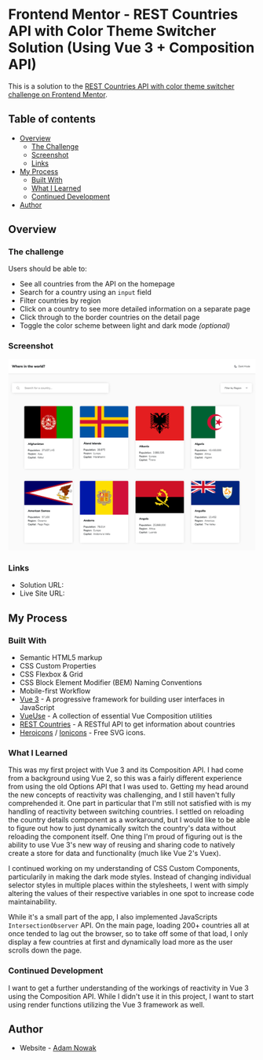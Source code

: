 # Frontend Mentor - REST Countries API with Color Theme Switcher Solution (Using Vue 3 + Composition API)

This is a solution to the [REST Countries API with color theme switcher challenge on Frontend Mentor](https://www.frontendmentor.io/challenges/rest-countries-api-with-color-theme-switcher-5cacc469fec04111f7b848ca).

## Table of contents

- [Overview](#overview)
  - [The Challenge](#the-challenge)
  - [Screenshot](#screenshot)
  - [Links](#links)
- [My Process](#my-process)
  - [Built With](#built-with)
  - [What I Learned](#what-i-learned)
  - [Continued Development](#continued-development)
- [Author](#author)

## <a name="overview"></a>Overview

### <a name="the-challenge"></a>The challenge

Users should be able to:

- See all countries from the API on the homepage
- Search for a country using an `input` field
- Filter countries by region
- Click on a country to see more detailed information on a separate page
- Click through to the border countries on the detail page
- Toggle the color scheme between light and dark mode *(optional)*

### <a name="screenshot"></a>Screenshot

![](./screenshot.png)

### <a name="links"></a>Links

- Solution URL: []()
- Live Site URL: []()

## <a name="my-process"></a>My Process

### <a name="built-with"></a>Built With

- Semantic HTML5 markup
- CSS Custom Properties
- CSS Flexbox & Grid
- CSS Block Element Modifier (BEM) Naming Conventions
- Mobile-first Workflow
- [Vue 3](https://v3.vuejs.org/) - A progressive framework for building user interfaces in JavaScript
- [VueUse](https://vueuse.org/) - A collection of essential Vue Composition utilities 
- [REST Countries](https://restcountries.eu/) - A RESTful API to get information about countries
- [Heroicons](https://heroicons.dev/) / [Ionicons](https://ionic.io/ionicons) - Free SVG icons.

### <a name="what-i-learned"></a>What I Learned

This was my first project with Vue 3 and its Composition API. I had come from a background using Vue 2, so this was a fairly different experience from using the old Options API that I was used to. Getting my head around the new concepts of reactivity was challenging, and I still haven't fully comprehended it. One part in particular that I'm still not satisfied with is my handling of reactivity between switching countries. I settled on reloading the country details component as a workaround, but I would like to be able to figure out how to just dynamically switch the country's data without reloading the component itself. One thing I'm proud of figuring out is the ability to use Vue 3's new way of reusing and sharing code to natively create a store for data and functionality (much like Vue 2's Vuex).

I continued working on my understanding of CSS Custom Components, particularily in making the dark mode styles. Instead of changing individual selector styles in multiple places within the stylesheets, I went with simply altering the values of their respective variables in one spot to increase code maintainability.

While it's a small part of the app, I also implemented JavaScripts `IntersectionObserver` API. On the main page, loading 200+ countries all at once tended to lag out the browser, so to take off some of that load, I only display a few countries at first and dynamically load more as the user scrolls down the page.

### <a name="continued-development"></a>Continued Development

I want to get a further understanding of the workings of reactivity in Vue 3 using the Composition API. While I didn't use it in this project, I want to start using render functions utilizing the Vue 3 framework as well.

## <a name="author"></a>Author

- Website - [Adam Nowak](https://www.linkedin.com/in/adamnowak729/)